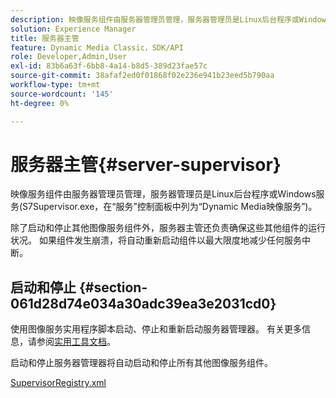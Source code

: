 ```yaml
---
description: 映像服务组件由服务器管理员管理，服务器管理员是Linux后台程序或Windows服务(S7Supervisor.exe，在“服务”控制面板中列为“Dynamic Media映像服务”)。
solution: Experience Manager
title: 服务器主管
feature: Dynamic Media Classic，SDK/API
role: Developer,Admin,User
exl-id: 83b6a63f-6bb8-4a14-b8d5-389d23fae57c
source-git-commit: 38afaf2ed0f01868f02e236e941b23eed5b790aa
workflow-type: tm+mt
source-wordcount: '145'
ht-degree: 0%

---
```


# 服务器主管{#server-supervisor}

映像服务组件由服务器管理员管理，服务器管理员是Linux后台程序或Windows服务(S7Supervisor.exe，在“服务”控制面板中列为“Dynamic Media映像服务”)。

除了启动和停止其他图像服务组件外，服务器主管还负责确保这些其他组件的运行状况。 如果组件发生崩溃，将自动重新启动组件以最大限度地减少任何服务中断。

## 启动和停止 {#section-061d28d74e034a30adc39ea3e2031cd0}

使用图像服务实用程序脚本启动、停止和重新启动服务器管理器。 有关更多信息，请参阅[实用工具文档](../../../is-api/is-utils/utilities/c-location-of-utilities.md#concept-bae61e53344449af978502cac6be8b5f)。

启动和停止服务器管理器将自动启动和停止所有其他图像服务组件。

[SupervisorRegistry.xml](../../../is-api/image-serving-api-ref/c-configuration-and-administration/r-server-configuration-files/r-supervisorregistry.md#reference-b55f37a7a7a044d19c1722f5130906c6)
